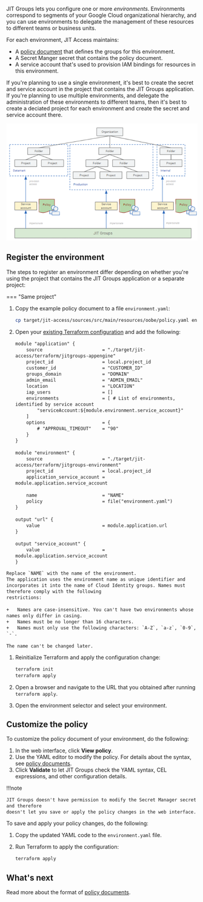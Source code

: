 JIT Groups lets you configure one or more _environments_. Environments correspond to segments of your
Google Cloud organizational hierarchy, and you can use environments to delegate the management of
these resources to different teams or business units.

For each environment, JIT Access maintains:

+   A [policy document](policy-reference.md) that defines the groups for this environment. 
+   A Secret Manger secret that contains the policy document. 
+   A service account that's used to provision IAM bindings for resources in this environment. 

If you're planning to use a single environment, it's best to create the secret and service account in the
project that contains the JIT Groups application. If you're planning to use multiple environments, and delegate the
administration of these environments to different teams, then it's best to create a deciated project for each
environment and create the secret and service account there.

![Example with 3 environments](images/environments-example.png)


## Register the environment

The steps to register an environment differ depending on whether you're using the project that contains the 
JIT Groups application or a separate project:

=== "Same project"

1.  Copy the example policy document to a file `environment.yaml`:

    ```sh
    cp target/jit-access/sources/src/main/resources/oobe/policy.yaml environment.yaml
    ```

   1.  Open your [existing Terraform configuration](jitgroups-deploy.md) and add the following:

       ```hcl  hl_lines="10 17-24"
       module "application" {
           source                      = "./target/jit-access/terraform/jitgroups-appengine"
           project_id                  = local.project_id
           customer_id                 = "CUSTOMER_ID"
           groups_domain               = "DOMAIN"
           admin_email                 = "ADMIN_EMAIL"
           location                    = "LOCATION"
           iap_users                   = []
           environments                = [ # List of environments, identified by service account
               "serviceAccount:${module.environment.service_account}"
           ]
           options                     = {
               # "APPROVAL_TIMEOUT"    = "90"
           }
       }

       module "environment" {
           source                      = "./target/jit-access/terraform/jitgroups-environment"
           project_id                  = local.project_id
           application_service_account = module.application.service_account
    
           name                        = "NAME"
           policy                      = file("environment.yaml")
       }

       output "url" {
           value                       = module.application.url
       }

       output "service_account" {
           value                       = module.application.service_account
       }
       ```


    Replace `NAME` with the name of the environment. 
    The application uses the environment name as unique identifier and 
    incorporates it into the name of Cloud Identity groups. Names must therefore comply with the following
    restrictions:
 
    +   Names are case-insensitive. You can't have two environments whose names only differ in casing.
    +   Names must be no longer than 16 characters.
    +   Names must only use the following characters: `A-Z`, `a-z`, `0-9`, `-`.

    The name can't be changed later.

1.  Reinitialize Terraform and apply the configuration change:

    ```sh
    terraform init 
    terraform apply 
    ```

1.  Open a browser and navigate to the URL that you obtained after running `terraform apply`.
1.  Open the environment selector and select your environment.

## Customize the policy

To customize the policy document of your environment, do the following:

1.  In the web interface, click **View policy**.
1.  Use the YAML editor to modify the policy. For details about the syntax, see [policy documents](policy-reference.md).
1.  Click **Validate** to let JIT Groups check the YAML syntax, CEL expressions, and other configuration details.

!!!note

    JIT Groups doesn't have permission to modify the Secret Manager secret and therefore
    doesn't let you save or apply the policy changes in the web interface.

To save and apply your policy changes, do the following:

1.  Copy the updated YAML code to the `environment.yaml` file.

1.  Run Terraform to apply the configuration:

    ```sh
    terraform apply 
    ```

## What's next

Read more about the format of [policy documents](policy-reference.md).


